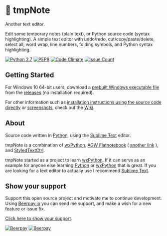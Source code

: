 # 📓 tmpNote  

Another text editor.  

Edit some temporary notes (plain text), or Python source code (syntax highlighting). A simple text editor with undo/redo, cut/copy/paste/delete, select all, word wrap, line numbers, folding symbols, and Python syntax highlighting.  

[![Python 2.7](https://img.shields.io/badge/Python%20Version-2.7-orange.svg?style=flat)](https://www.python.org)
[![PEP8](https://img.shields.io/badge/Code%20Style-PEP%208-orange.svg?style=flat)](https://www.python.org/dev/peps/pep-0008/)
[![Code Climate](https://codeclimate.com/github/nothingworksright/tmpNote/badges/gpa.svg)](https://codeclimate.com/github/nothingworksright/tmpNote)
[![Issue Count](https://codeclimate.com/github/nothingworksright/tmpNote/badges/issue_count.svg)](https://codeclimate.com/github/nothingworksright/tmpNote)  

## Getting Started  

For Windows 10 64-bit users, download a [prebuilt Windows executable file](https://github.com/nothingworksright/tmpNote/releases/download/v0.0.7/tmpNote_windows10_64bit.exe) from the [releases](https://github.com/nothingworksright/tmpNote/releases) (no installation required).  

For other information such as [installation instructions using the source code directly](https://github.com/nothingworksright/tmpNote/wiki/Installation) or [screenshots](https://github.com/nothingworksright/tmpNote/wiki/Screenshots), check out the [Wiki](https://github.com/nothingworksright/tmpNote/wiki).  

## About  

Source code written in [Python](https://www.python.org/), using the [Sublime Text](http://www.sublimetext.com/) editor.  

tmpNote is a combination of [wxPython](http://www.wxpython.org/), [AGW Flatnotebook](http://svn.wxwidgets.org/svn/wx/wxPython/3rdParty/AGW/agw/flatnotebook.py) ( [another link](https://docs.wxpython.org/wx.lib.agw.flatnotebook.html#module-wx.lib.agw.flatnotebook) ), and [StyledTextCtrl](https://docs.wxpython.org/wx.stc.StyledTextCtrl.html#wx.stc.StyledTextCtrl).  

tmpNote started as a project to learn [wxPython](http://www.wxpython.org/). If it can serve as an example for anyone else learning [Python](https://www.python.org/) or [wxPython](http://www.wxpython.org/) that is great. If you are looking for a text editor to actually use I recommend [Sublime Text](http://www.sublimetext.com/).  

## Show your support  

Support this open source project and motivate me to continue development. Using [Beerpay.io](https://beerpay.io/nothingworksright/tmpNote?focus=wish) you can send me support, and make a wish for a new feature or issue fix.  

[Click here to show your support](https://beerpay.io/nothingworksright/tmpNote?focus=wish).  

[![Beerpay](https://beerpay.io/nothingworksright/tmpNote/badge.svg?style=beer)](https://beerpay.io/nothingworksright/tmpNote)  [![Beerpay](https://beerpay.io/nothingworksright/tmpNote/make-wish.svg?style=flat)](https://beerpay.io/nothingworksright/tmpNote?focus=wish)  
